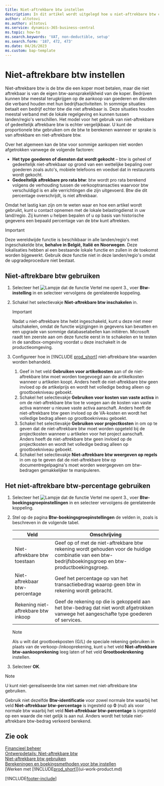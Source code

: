 ```yaml
---
title: Niet-aftrekbare btw instellen
description: In dit artikel wordt uitgelegd hoe u niet-aftrekbare btw configureert in Microsoft Dynamics 365 Business Central.
author: altotovi
ms.author: altotovi
ms.service: dynamics-365-business-central
ms.topic: how-to
ms.search.keywords: 'VAT, non-deductible, setup'
ms.search.form: '187, 472, 473'
ms.date: 04/26/2023
ms.custom: bap-template
---
```


# <a name="set-up-nondeductible-vat"></a>Niet-aftrekbare btw instellen

Niet-aftrekbare btw is de btw die een koper moet betalen, maar die niet aftrekbaar is van de eigen btw-aansprakelijkheid van de koper. Bedrijven kunnen btw meestal terugkrijgen op de aankoop van goederen en diensten die verband houden met hun bedrijfsactiviteiten. In sommige situaties betaalt een bedrijf echter btw die niet aftrekbaar is. Deze situaties houden meestal verband met de lokale regelgeving en kunnen tussen landen/regio's verschillen. Het model voor het gebruik van niet-aftrekbare of gedeeltelijk aftrekbare btw is echter vergelijkbaar. U kunt de proportionele btw gebruiken om de btw te berekenen wanneer er sprake is van aftrekbare en niet-aftrekbare btw.

Over het algemeen kan de btw voor sommige aankopen niet worden afgetrokken vanwege de volgende factoren:

- **Het type goederen of diensten dat wordt gekocht** – btw is geheel of gedeeltelijk niet-aftrekbaar op grond van een wettelijke bepaling over goederen zoals auto's, mobiele telefoons en voedsel dat in restaurants wordt gekocht.
- **Gedeeltelijk aftrekbare pro rata btw**: btw wordt pro rata berekend volgens de verhouding tussen de verkooptransacties waarvoor btw verschuldigd is en alle verrichtingen die zijn uitgevoerd. Btw die dit percentage overschrijdt, is niet aftrekbaar.

Omdat het lastig kan zijn om te weten waar en hoe een artikel wordt gebruikt, kunt u contact opnemen met de lokale belastingdienst in uw land/regio. Zij kunnen u helpen bepalen of u op basis van historische gegevens een bepaald percentage van de btw kunt aftrekken.

> [!IMPORTANT]
> Deze wereldwijde functie is beschikbaar in alle landen/regio's met ingeschakelde btw, **behalve in België, Italië en Noorwegen**. Deze lokalisaties hebben al een bestaande lokale functie en zullen in de toekomst worden bijgewerkt. Gebruik deze functie niet in deze landen/regio's omdat de upgradeprocedure niet bestaat.

## <a name="use-nondeductible-vat"></a>Niet-aftrekbare btw gebruiken

1. Selecteer het ![Lampje dat de functie Vertel me opent 3.](media/ui-search/search_small.png "Vertel me wat u wilt doen"), voer **Btw-instelling** in en selecteer vervolgens de gerelateerde koppeling.
2. Schakel het selectievakje **Niet-aftrekbare btw inschakelen** in.

    > [!IMPORTANT]
    > Nadat u niet-aftrekbare btw hebt ingeschakeld, kunt u deze niet meer uitschakelen, omdat de functie wijzigingen in gegevens kan bevatten en een upgrade van sommige databasetabellen kan initiëren. Microsoft raadt ten zeerste aan om deze functie eerst in te schakelen en te testen in de sandbox-omgeving voordat u deze inschakelt in de productieomgeving.

3. Configureer hoe in [!INCLUDE [prod_short](includes/prod_short.md)] niet-aftrekbare btw-waarden worden behandeld.

    1. Geef in het veld **Gebruiken voor artikelkosten** aan of de niet-aftrekbare btw moet worden toegevoegd aan de artikelkosten wanneer u artikelen koopt. Anders heeft de niet-aftrekbare btw geen invloed op de artikelprijs en wordt het volledige bedrag alleen op grootboekniveau geboekt.
    2. Schakel het selectievakje **Gebruiken voor kosten van vaste activa** in om de niet-aftrekbare btw toe te voegen aan de kosten van vaste activa wanneer u nieuwe vaste activa aanschaft. Anders heeft de niet-aftrekbare btw geen invloed op de VA-kosten en wordt het volledige bedrag alleen op grootboekniveau geboekt.
    3. Schakel het selectievakje **Gebruiken voor projectkosten** in om op te geven dat de niet-aftrekbare btw moet worden opgeteld bij de projectkosten wanneer u artikelen voor het project aanschaft. Anders heeft de niet-aftrekbare btw geen invloed op de projectkosten en wordt het volledige bedrag alleen op grootboekniveau geboekt.
    4. Schakel het selectievakje **Niet-aftrekbare btw weergeven op regels** in om op te geven dat de niet-aftrekbare btw op documentregelpagina's moet worden weergegeven om btw-bedragen gemakkelijker te manipuleren.

## <a name="use-the-nondeductible-vat-percentage"></a>Het niet-aftrekbare btw-percentage gebruiken

1. Selecteer het ![Lampje dat de functie Vertel me opent 3.](media/ui-search/search_small.png "Vertel me wat u wilt doen"), voer **Btw-boekingsgroepinstellingen** in en selecteer vervolgens de gerelateerde koppeling.
2. Stel op de pagina **Btw-boekingsgroepinstellingen** de velden in, zoals is beschreven in de volgende tabel.

    | Veld | Omschrijving |
    |-------|-------------|
    | Niet-aftrekbare btw toestaan | Geef op of met de niet-aftrekbare btw rekening wordt gehouden voor de huidige combinatie van een btw-bedrijfsboekingsgroep en btw-productboekingsgroep. |
    | Niet-aftrekbaar btw-percentage | Geef het percentage op van het transactiebedrag waarop geen btw in rekening wordt gebracht. |
    | Rekening niet-aftrekbare btw inkoop | Geef de rekening op die is gekoppeld aan het btw-bedrag dat niet wordt afgetrokken vanwege het aangeschafte type goederen of services. |

    > [!NOTE]
    > Als u wilt dat grootboekposten (G/L) de speciale rekening gebruiken in plaats van de verkoop-/inkooprekening, kunt u het veld **Niet-aftrekbare btw-aankooprekening** leeg laten of het veld **Grootboekrekening** instellen.

3. Selecteer **OK**.

> [!NOTE]
> U kunt niet-gerealiseerde btw niet samen met niet-aftrekbare btw gebruiken.
>
> Gebruik niet dezelfde **Btw-identificatie** voor zowel normale btw waarbij het veld **Niet-aftrekbaar btw-percentage** is ingesteld op **0** (nul) als voor normale btw waarbij het veld **Niet-aftrekbaar btw-percentage** is ingesteld op een waarde die niet gelijk is aan nul. Anders wordt het totale niet-aftrekbare btw-bedrag verkeerd berekend.

## <a name="see-also"></a>Zie ook

[Financieel beheer](finance.md)  
[Ontwerpdetails: Niet-aftrekbare btw](design-details-nondeductible-vat.md)  
[Niet-aftrekbare btw gebruiken](finance-how-use-non-deductible-vat.md)  
[Berekeningen en boekingsmethoden voor btw instellen](finance-setup-vat.md)  
[Werken met [!INCLUDE[prod_short](includes/prod_short.md)]](ui-work-product.md)  

[!INCLUDE[footer-include](includes/footer-banner.md)]
